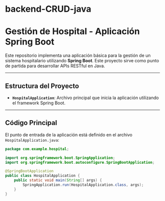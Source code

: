 # backend-CRUD-java
# Gestión de Hospital - Aplicación Spring Boot

Este repositorio implementa una aplicación básica para la gestión de un sistema hospitalario utilizando **Spring Boot**. Este proyecto sirve como punto de partida para desarrollar APIs RESTful en Java.

---

## **Estructura del Proyecto**

- **`HospitalApplication`**: Archivo principal que inicia la aplicación utilizando el framework Spring Boot.

---

## **Código Principal**

El punto de entrada de la aplicación está definido en el archivo `HospitalApplication.java`:

```java
package com.example.hospital;

import org.springframework.boot.SpringApplication;
import org.springframework.boot.autoconfigure.SpringBootApplication;

@SpringBootApplication
public class HospitalApplication {
    public static void main(String[] args) {
        SpringApplication.run(HospitalApplication.class, args);
    }
}
